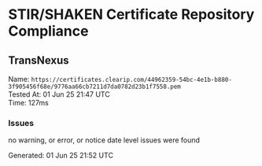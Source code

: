 # STIR/SHAKEN Certificate Repository Compliance

## TransNexus

Name: `https://certificates.clearip.com/44962359-54bc-4e1b-b880-3f905456f68e/9776aa66cb7211d7da0782d23b1f7558.pem`\
Tested At: 01 Jun 25 21:47 UTC\
Time: 127ms

### Issues

no warning, or error, or notice date level issues were found

Generated: 01 Jun 25 21:52 UTC